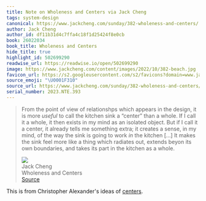 ```yaml
---
title: Note on Wholeness and Centers via Jack Cheng
tags: system-design
canonical: https://www.jackcheng.com/sunday/382-wholeness-and-centers/
author: Jack Cheng
author_id: df11b31d4c7ffa4c18f1d25424f8e0cb
book: 26022034
book_title: Wholeness and Centers
hide_title: true
highlight_id: 502699290
readwise_url: https://readwise.io/open/502699290
image: https://www.jackcheng.com/content/images/2022/10/382-beach.jpg
favicon_url: https://s2.googleusercontent.com/s2/favicons?domain=www.jackcheng.com
source_emoji: "\U0001F310"
source_url: https://www.jackcheng.com/sunday/382-wholeness-and-centers/#:~:text=From%20the%20point,as%20a%20whole.
serial_number: 2023.NTE.393
---
```

> From the point of view of relationshps which appears in the design, it is more *useful* to call the kitchen sink a “center” than a whole. If I call it a whole, it then exists in my mind as an isolated object. But if I call it a center, it already tells me something extra; it creates a sense, in my mind, of the way the sink is going to work *in* the kitchen […] It makes the sink feel more like a thing which radiates out, extends beyon its own boundaries, and takes its part in the kitchen as a whole.
> <div class="quoteback-footer"><div class="quoteback-avatar"><img class="mini-favicon" src="https://s2.googleusercontent.com/s2/favicons?domain=www.jackcheng.com"></div><div class="quoteback-metadata"><div class="metadata-inner"><span style="display:none">FROM:</span><div aria-label="Jack Cheng" class="quoteback-author"> Jack Cheng</div><div aria-label="Wholeness and Centers" class="quoteback-title"> Wholeness and Centers</div></div></div><div class="quoteback-backlink"><a target="_blank" aria-label="go to the full text of this quotation" rel="noopener" href="https://www.jackcheng.com/sunday/382-wholeness-and-centers/#:~:text=From%20the%20point,as%20a%20whole." class="quoteback-arrow"> Source</a></div></div>

This is from Christopher Alexander's ideas of [centers](https://www.joshbeckman.org/notes/475090054).